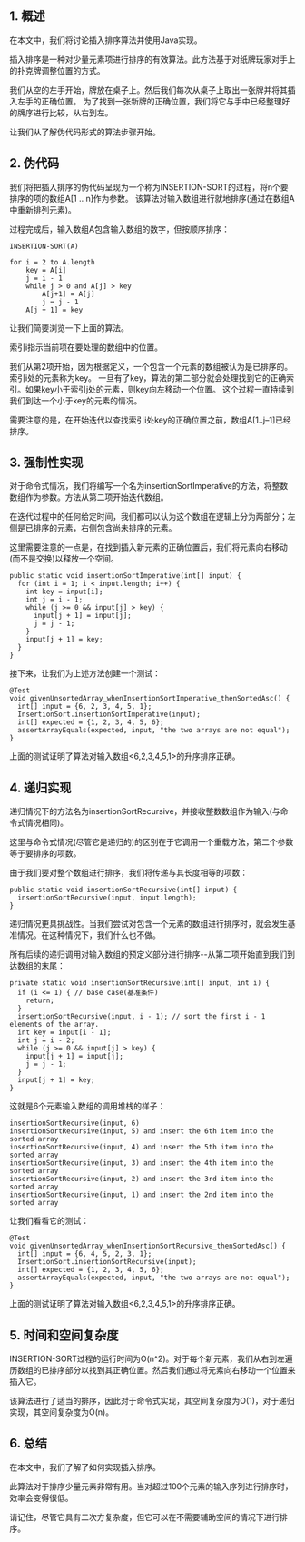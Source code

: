 ## 1. 概述

在本文中，我们将讨论插入排序算法并使用Java实现。

插入排序是一种对少量元素项进行排序的有效算法。此方法基于对纸牌玩家对手上的扑克牌调整位置的方式。

我们从空的左手开始，牌放在桌子上。然后我们每次从桌子上取出一张牌并将其插入左手的正确位置。
为了找到一张新牌的正确位置，我们将它与手中已经整理好的牌序进行比较，从右到左。

让我们从了解伪代码形式的算法步骤开始。

## 2. 伪代码

我们将把插入排序的伪代码呈现为一个称为INSERTION-SORT的过程，将n个要排序的项的数组A[1 .. n]作为参数。
该算法对输入数组进行就地排序(通过在数组A中重新排列元素)。

过程完成后，输入数组A包含输入数组的数字，但按顺序排序：

```
INSERTION-SORT(A)

for i = 2 to A.length
    key = A[i]
    j = i - 1 
    while j > 0 and A[j] > key
        A[j+1] = A[j]
        j = j - 1
    A[j + 1] = key
```

让我们简要浏览一下上面的算法。

索引i指示当前项在要处理的数组中的位置。

我们从第2项开始，因为根据定义，一个包含一个元素的数组被认为是已排序的。索引i处的元素称为key。
一旦有了key，算法的第二部分就会处理找到它的正确索引。如果key小于索引j处的元素，则key向左移动一个位置。
这个过程一直持续到我们到达一个小于key的元素的情况。

需要注意的是，在开始迭代以查找索引i处key的正确位置之前，数组A[1..j–1]已经排序。

## 3. 强制性实现

对于命令式情况，我们将编写一个名为insertionSortImperative的方法，将整数数组作为参数。方法从第二项开始迭代数组。

在迭代过程中的任何给定时间，我们都可以认为这个数组在逻辑上分为两部分；左侧是已排序的元素，右侧包含尚未排序的元素。

这里需要注意的一点是，在找到插入新元素的正确位置后，我们将元素向右移动(而不是交换)以释放一个空间。

```
public static void insertionSortImperative(int[] input) {
  for (int i = 1; i < input.length; i++) {
    int key = input[i];
    int j = i - 1;
    while (j >= 0 && input[j] > key) {
      input[j + 1] = input[j];
      j = j - 1;
    }
    input[j + 1] = key;
  }
}
```

接下来，让我们为上述方法创建一个测试：

```
@Test
void givenUnsortedArray_whenInsertionSortImperative_thenSortedAsc() {
  int[] input = {6, 2, 3, 4, 5, 1};
  InsertionSort.insertionSortImperative(input);
  int[] expected = {1, 2, 3, 4, 5, 6};
  assertArrayEquals(expected, input, "the two arrays are not equal");
}
```

上面的测试证明了算法对输入数组<6,2,3,4,5,1>的升序排序正确。

## 4. 递归实现

递归情况下的方法名为insertionSortRecursive，并接收整数数组作为输入(与命令式情况相同)。

这里与命令式情况(尽管它是递归的)的区别在于它调用一个重载方法，第二个参数等于要排序的项数。

由于我们要对整个数组进行排序，我们将传递与其长度相等的项数：

```
public static void insertionSortRecursive(int[] input) {
  insertionSortRecursive(input, input.length);
}
```

递归情况更具挑战性。当我们尝试对包含一个元素的数组进行排序时，就会发生基准情况。在这种情况下，我们什么也不做。

所有后续的递归调用对输入数组的预定义部分进行排序--从第二项开始直到我们到达数组的末尾：

```
private static void insertionSortRecursive(int[] input, int i) {
  if (i <= 1) { // base case(基准条件)
    return;
  }
  insertionSortRecursive(input, i - 1); // sort the first i - 1 elements of the array.
  int key = input[i - 1];
  int j = i - 2;
  while (j >= 0 && input[j] > key) {
    input[j + 1] = input[j];
    j = j - 1;
  }
  input[j + 1] = key;
}
```

这就是6个元素输入数组的调用堆栈的样子：

```
insertionSortRecursive(input, 6)
insertionSortRecursive(input, 5) and insert the 6th item into the sorted array
insertionSortRecursive(input, 4) and insert the 5th item into the sorted array
insertionSortRecursive(input, 3) and insert the 4th item into the sorted array
insertionSortRecursive(input, 2) and insert the 3rd item into the sorted array
insertionSortRecursive(input, 1) and insert the 2nd item into the sorted array
```

让我们看看它的测试：

```
@Test
void givenUnsortedArray_whenInsertionSortRecursive_thenSortedAsc() {
  int[] input = {6, 4, 5, 2, 3, 1};
  InsertionSort.insertionSortRecursive(input);
  int[] expected = {1, 2, 3, 4, 5, 6};
  assertArrayEquals(expected, input, "the two arrays are not equal");
}
```

上面的测试证明了算法对输入数组<6,2,3,4,5,1>的升序排序正确。

## 5. 时间和空间复杂度

INSERTION-SORT过程的运行时间为O(n^2)。对于每个新元素，我们从右到左遍历数组的已排序部分以找到其正确位置。然后我们通过将元素向右移动一个位置来插入它。

该算法进行了适当的排序，因此对于命令式实现，其空间复杂度为O(1)，对于递归实现，其空间复杂度为O(n)。

## 6. 总结

在本文中，我们了解了如何实现插入排序。

此算法对于排序少量元素非常有用。当对超过100个元素的输入序列进行排序时，效率会变得很低。

请记住，尽管它具有二次方复杂度，但它可以在不需要辅助空间的情况下进行排序。